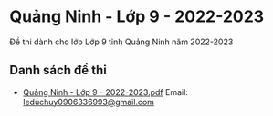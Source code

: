 # Quảng Ninh - Lớp 9 - 2022-2023

Đề thi dành cho lớp Lớp 9 tỉnh Quảng Ninh năm 2022-2023

## Danh sách đề thi

- [Quảng Ninh - Lớp 9 - 2022-2023.pdf](Quảng%20Ninh%20-%20Lớp%209%20-%202022-2023.pdf)
Email: leduchuy0906336993@gmail.com

